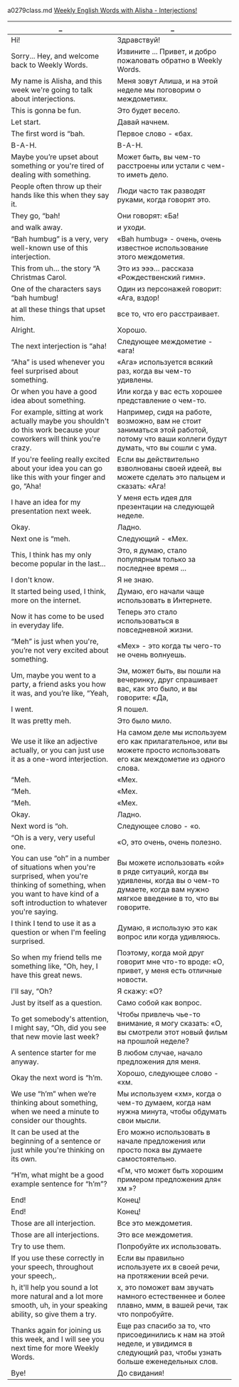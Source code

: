a0279class.md
[Weekly English Words with Alisha - Interjections!
](https://www.youtube.com/watch?v=abcJjIm5WHY)





_|_
--|--
Hi!|Здравствуй!
Sorry... Hey, and welcome back to Weekly Words.|Извините ... Привет, и добро пожаловать обратно в Weekly Words.
My name is Alisha, and this week we're going to talk about interjections.|Меня зовут Алиша, и на этой неделе мы поговорим о междометиях.
This is gonna be fun.|Это будет весело.
Let start.|Давай начнем.
The first word is “bah.|Первое слово - «бах.
B-A-H.|В-А-Н.
Maybe you’re upset about something or you're tired of dealing with something.|Может быть, вы чем-то расстроены или устали с чем-то иметь дело.
People often throw up their hands like this when they say it.|Люди часто так разводят руками, когда говорят это.
They go, “bah!|Они говорят: «Ба!
and walk away.|и уходи.
“Bah humbug” is a very, very well-known use of this interjection.|«Bah humbug» - очень, очень известное использование этого междометия.
This from uh… the story “A Christmas Carol.|Это из эээ… рассказа «Рождественский гимн».
One of the characters says “bah humbug!|Один из персонажей говорит: «Ага, вздор!
at all these things that upset him.|все то, что его расстраивает.
Alright.|Хорошо.
The next interjection is “aha!|Следующее междометие - «ага!
“Aha” is used whenever you feel surprised about something.|«Ага» используется всякий раз, когда вы чем-то удивлены.
Or when you have a good idea about something.|Или когда у вас есть хорошее представление о чем-то.
For example, sitting at work actually maybe you shouldn't do this work because your coworkers will think you're crazy.|Например, сидя на работе, возможно, вам не стоит заниматься этой работой, потому что ваши коллеги будут думать, что вы сошли с ума.
If you're feeling really excited about your idea you can go like this with your finger and go, “Aha!|Если вы действительно взволнованы своей идеей, вы можете сделать это пальцем и сказать: «Ага!
I have an idea for my presentation next week.|У меня есть идея для презентации на следующей неделе.
Okay.|Ладно.
Next one is “meh.|Следующий - «Мех.
This, I think has my only become popular in the last...|Это, я думаю, стало популярным только за последнее время ...
I don't know.|Я не знаю.
It started being used, I think, more on the internet.|Думаю, его начали чаще использовать в Интернете.
Now it has come to be used in everyday life.|Теперь это стало использоваться в повседневной жизни.
“Meh” is just when you're, you’re not very excited about something.|«Мех» - это когда ты чего-то не очень волнуешь.
Um, maybe you went to a party, a friend asks you how it was, and you’re like, “Yeah,|Эм, может быть, вы пошли на вечеринку, друг спрашивает вас, как это было, и вы говорите: «Да,
I went.|Я пошел.
It was pretty meh.|Это было мило.
We use it like an adjective actually, or you can just use it as a one-word interjection.|На самом деле мы используем его как прилагательное, или вы можете просто использовать его как междометие из одного слова.
“Meh.|«Мех.
“Meh.|«Мех.
“Meh.|«Мех.
Okay.|Ладно.
Next word is “oh.|Следующее слово - «о.
“Oh is a very, very useful one.|«О, это очень, очень полезно.
You can use “oh” in a number of situations when you're surprised, when you're thinking of something, when you want to have kind of a soft introduction to whatever you're saying.|Вы можете использовать «ой» в ряде ситуаций, когда вы удивлены, когда вы о чем-то думаете, когда вам нужно мягкое введение в то, что вы говорите.
I think I tend to use it as a question or when I'm feeling surprised.|Думаю, я использую это как вопрос или когда удивляюсь.
So when my friend tells me something like, “Oh, hey, I have this great news.|Поэтому, когда мой друг говорит мне что-то вроде: «О, привет, у меня есть отличные новости.
I'll say, “Oh?|Я скажу: «О?
Just by itself as a question.|Само собой как вопрос.
To get somebody's attention, I might say, “Oh, did you see that new movie last week?|Чтобы привлечь чье-то внимание, я могу сказать: «О, вы смотрели этот новый фильм на прошлой неделе?
A sentence starter for me anyway.|В любом случае, начало предложения для меня.
Okay the next word is “h’m.|Хорошо, следующее слово - «хм.
We use “h’m” when we’re thinking about something, when we need a minute to consider our thoughts.|Мы используем «хм», когда о чем-то думаем, когда нам нужна минута, чтобы обдумать свои мысли.
It can be used at the beginning of a sentence or just while you're thinking on its own.|Его можно использовать в начале предложения или просто пока вы думаете самостоятельно.
“H’m, what might be a good example sentence for “h’m”?|«Гм, что может быть хорошим примером предложения для« хм »?
End!|Конец!
End!|Конец!
Those are all interjection.|Все это междометия.
Those are all interjections.|Это все междометия.
Try to use them.|Попробуйте их использовать.
If you use these correctly in your speech, throughout your speech,.|Если вы правильно используете их в своей речи, на протяжении всей речи.
h, it'll help you sound a lot more natural and a lot more smooth, uh, in your speaking ability, so give them a try.|х, это поможет вам звучать намного естественнее и более плавно, ммм, в вашей речи, так что попробуйте.
Thanks again for joining us this week, and I will see you next time for more Weekly Words.|Еще раз спасибо за то, что присоединились к нам на этой неделе, и увидимся в следующий раз, чтобы узнать больше еженедельных слов.
Bye!|До свидания!
